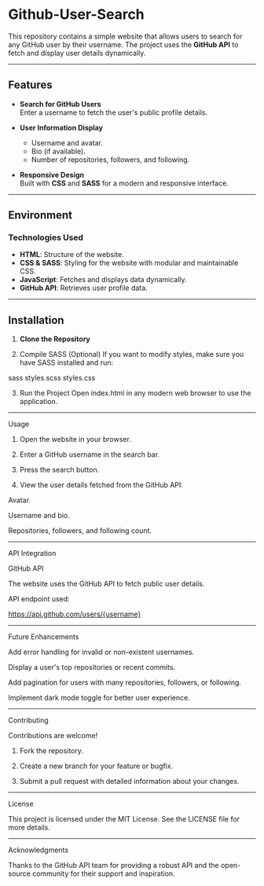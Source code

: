 # **Github-User-Search**

This repository contains a simple website that allows users to search for any GitHub user by their username. The project uses the **GitHub API** to fetch and display user details dynamically.

---

## **Features**

- **Search for GitHub Users**  
  Enter a username to fetch the user's public profile details.  

- **User Information Display**  
  - Username and avatar.  
  - Bio (if available).  
  - Number of repositories, followers, and following.  

- **Responsive Design**  
  Built with **CSS** and **SASS** for a modern and responsive interface.

---

## **Environment**

### **Technologies Used**
- **HTML**: Structure of the website.  
- **CSS & SASS**: Styling for the website with modular and maintainable CSS.  
- **JavaScript**: Fetches and displays data dynamically.  
- **GitHub API**: Retrieves user profile data.

---

## **Installation**

1. **Clone the Repository**  

2. Compile SASS (Optional)
If you want to modify styles, make sure you have SASS installed and run:

sass styles.scss styles.css


3. Run the Project
Open index.html in any modern web browser to use the application.



---

Usage

1. Open the website in your browser.


2. Enter a GitHub username in the search bar.


3. Press the search button. 


4. View the user details fetched from the GitHub API:

Avatar.

Username and bio.

Repositories, followers, and following count.





---

API Integration

GitHub API

The website uses the GitHub API to fetch public user details.

API endpoint used:

https://api.github.com/users/{username}



---

Future Enhancements

Add error handling for invalid or non-existent usernames.

Display a user's top repositories or recent commits.

Add pagination for users with many repositories, followers, or following.

Implement dark mode toggle for better user experience.



---

Contributing

Contributions are welcome!

1. Fork the repository.


2. Create a new branch for your feature or bugfix.


3. Submit a pull request with detailed information about your changes.




---

License

This project is licensed under the MIT License. See the LICENSE file for more details.


---

Acknowledgments

Thanks to the GitHub API team for providing a robust API and the open-source community for their support and inspiration.